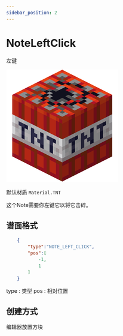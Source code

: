 ```yaml
---
sidebar_position: 2
---
```


# NoteLeftClick
左键

![sbr](img/tnt.png)

默认材质 `Material.TNT`

这个Note需要你左键它以将它击碎。

## 谱面格式
```json
    {
        "type":"NOTE_LEFT_CLICK",
        "pos":[
            -1,
            1
        ]
    }
```
type : 类型
pos : 相对位置

## 创建方式

编辑器放置方块
